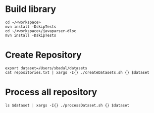 # Build library
```
cd ~/<workspace>
mvn install -DskipTests
cd ~/<workspace>/javaparser-dloc
mvn install -DskipTests
```

# Create Repository
```
export dataset=/Users/sbadal/datasets
cat repositories.txt | xargs -I{} ./createDatasets.sh {} $dataset
```

# Process all repository
```
ls $dataset | xargs -I{} ./processDataset.sh {} $dataset
```
